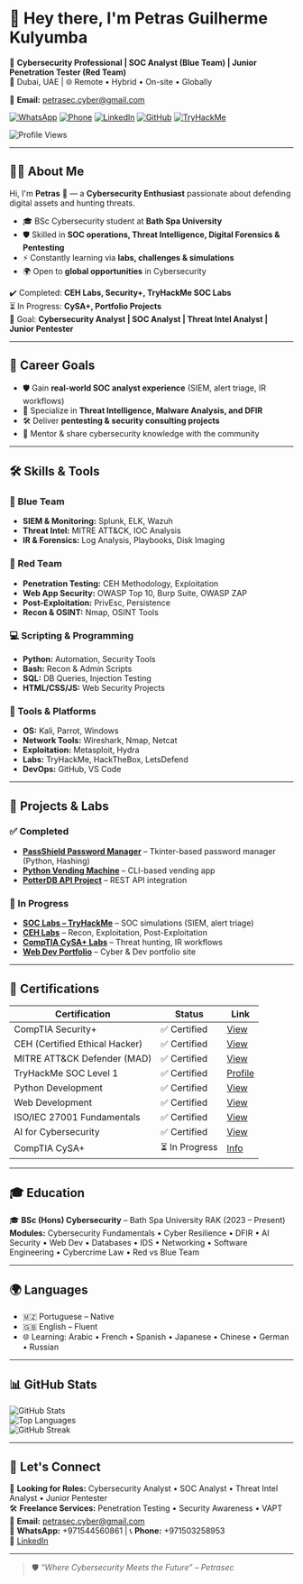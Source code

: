 # 👋 Hey there, I'm Petras Guilherme Kulyumba  

🎯 **Cybersecurity Professional | SOC Analyst (Blue Team) | Junior Penetration Tester (Red Team)**  
📍 Dubai, UAE | 🌐 Remote • Hybrid • On-site • Globally  

📩 **Email:** [petrasec.cyber@gmail.com](mailto:petrasec.cyber@gmail.com)  

[![WhatsApp](https://img.shields.io/badge/WhatsApp-25D366?style=for-the-badge&logo=whatsapp&logoColor=white)](https://wa.me/971544560861)
[![Phone](https://img.shields.io/badge/Call-Direct%20Line-blue?style=for-the-badge&logo=phone&logoColor=white)](tel:+971503258953)
[![LinkedIn](https://img.shields.io/badge/LinkedIn-0077B5?style=for-the-badge&logo=linkedin&logoColor=white)](https://www.linkedin.com/in/petras-cyber)
[![GitHub](https://img.shields.io/badge/GitHub-100000?style=for-the-badge&logo=github&logoColor=white)](https://github.com/Petrasec2025)
[![TryHackMe](https://img.shields.io/badge/TryHackMe-212C42?style=for-the-badge&logo=tryhackme&logoColor=red)](https://tryhackme.com/p/Petras20)  

![Profile Views](https://komarev.com/ghpvc/?username=Petrasec2025&color=blueviolet)

---

## 👨‍💻 About Me  

Hi, I'm **Petras** 👋 — a **Cybersecurity Enthusiast** passionate about defending digital assets and hunting threats.  

- 🎓 BSc Cybersecurity student at **Bath Spa University**  
- 🛡️ Skilled in **SOC operations, Threat Intelligence, Digital Forensics & Pentesting**  
- ⚡ Constantly learning via **labs, challenges & simulations**  
- 🌍 Open to **global opportunities** in Cybersecurity  

✔️ Completed: **CEH Labs, Security+, TryHackMe SOC Labs**  
⏳ In Progress: **CySA+, Portfolio Projects**  
🎯 Goal: **Cybersecurity Analyst | SOC Analyst | Threat Intel Analyst | Junior Pentester**  

---

## 🚀 Career Goals  

- 🛡️ Gain **real-world SOC analyst experience** (SIEM, alert triage, IR workflows)  
- 🧠 Specialize in **Threat Intelligence, Malware Analysis, and DFIR**  
- 🛠️ Deliver **pentesting & security consulting projects**  
- 📢 Mentor & share cybersecurity knowledge with the community  

---

## 🛠️ Skills & Tools  

### 🔹 Blue Team  
- **SIEM & Monitoring:** Splunk, ELK, Wazuh  
- **Threat Intel:** MITRE ATT&CK, IOC Analysis  
- **IR & Forensics:** Log Analysis, Playbooks, Disk Imaging  

### 🔻 Red Team  
- **Penetration Testing:** CEH Methodology, Exploitation  
- **Web App Security:** OWASP Top 10, Burp Suite, OWASP ZAP  
- **Post-Exploitation:** PrivEsc, Persistence  
- **Recon & OSINT:** Nmap, OSINT Tools  

### 💻 Scripting & Programming  
- **Python:** Automation, Security Tools  
- **Bash:** Recon & Admin Scripts  
- **SQL:** DB Queries, Injection Testing  
- **HTML/CSS/JS:** Web Security Projects  

### 🧰 Tools & Platforms  
- **OS:** Kali, Parrot, Windows  
- **Network Tools:** Wireshark, Nmap, Netcat  
- **Exploitation:** Metasploit, Hydra  
- **Labs:** TryHackMe, HackTheBox, LetsDefend  
- **DevOps:** GitHub, VS Code  

---

## 🔬 Projects & Labs  

### ✅ Completed  
- [**PassShield Password Manager**](https://github.com/PassShield/Passshield-collab) – Tkinter-based password manager (Python, Hashing)  
- [**Python Vending Machine**](https://github.com/Bath-Spa-Students/utility-app-Percyana552/tree/main) – CLI-based vending app  
- [**PotterDB API Project**](https://drive.google.com/drive/folders/1vs4JcFC1-TTaupusDF6GKmyAZQklLlgp?usp=sharing) – REST API integration  

### 🔄 In Progress  
- [**SOC Labs – TryHackMe**](https://github.com/Petrasec2025/soc-labs) – SOC simulations (SIEM, alert triage)  
- [**CEH Labs**](https://github.com/Petrasec2025/CEH-Labs-EC-Council) – Recon, Exploitation, Post-Exploitation  
- [**CompTIA CySA+ Labs**](https://github.com/Petrasec2025/CompTIA-CYSA-Labs) – Threat hunting, IR workflows  
- [**Web Dev Portfolio**](https://github.com/Petrasec2025/Web-Dev-Portfolio) – Cyber & Dev portfolio site  

---

## 📜 Certifications  

| Certification | Status | Link |
|---------------|--------|------|
| CompTIA Security+ | ✅ Certified | [View](https://drive.google.com/drive/folders/11N-fB97DKPGRtidqU8hnm1sglgeIufG4?usp=sharing) |
| CEH (Certified Ethical Hacker) | ✅ Certified | [View](https://drive.google.com/drive/folders/18Fb6deJjUKAeEklFAfBGXONiqvkyT8UH?usp=sharing) |
| MITRE ATT&CK Defender (MAD) | ✅ Certified | [View](https://drive.google.com/file/d/1cX9GGM_V9hHFP2NtDluYdnBAidoPS4ZI/view?usp=sharing) |
| TryHackMe SOC Level 1 | ✅ Certified | [Profile](https://tryhackme.com/p/Petras20) |
| Python Development | ✅ Certified | [View](https://www.sololearn.com/certificates/CC-QNNYOMFX) |
| Web Development | ✅ Certified | [View](https://www.sololearn.com/certificates/CC-LFTQJIAC) |
| ISO/IEC 27001 Fundamentals | ✅ Certified | [View](https://drive.google.com/file/d/1uiXijklEqECT5Z7KJXPVLGCVXMS4JqB4/view?usp=sharing) |
| AI for Cybersecurity | ✅ Certified | [View](https://olympus.mygreatlearning.com/courses/128701/certificate) |
| CompTIA CySA+ | ⏳ In Progress | [Info](https://www.comptia.org/certifications/cybersecurity-analyst) |

---

## 🎓 Education  

🎓 **BSc (Hons) Cybersecurity** – Bath Spa University RAK (2023 – Present)  
**Modules:** Cybersecurity Fundamentals • Cyber Resilience • DFIR • AI Security • Web Dev • Databases • IDS • Networking • Software Engineering • Cybercrime Law • Red vs Blue Team  

---

## 🌍 Languages  

- 🇲🇿 Portuguese – Native  
- 🇬🇧 English – Fluent  
- 🌐 Learning: Arabic • French • Spanish • Japanese • Chinese • German • Russian  

---

## 📊 GitHub Stats  

![GitHub Stats](https://github-readme-stats.vercel.app/api?username=Petrasec2025&show_icons=true&theme=radical)  
![Top Languages](https://github-readme-stats.vercel.app/api/top-langs/?username=Petrasec2025&layout=compact&theme=radical)  
![GitHub Streak](https://streak-stats.demolab.com?user=Petrasec2025&theme=radical)  

---

## 🤝 Let's Connect  

💼 **Looking for Roles:** Cybersecurity Analyst • SOC Analyst • Threat Intel Analyst • Junior Pentester  
🛠️ **Freelance Services:** Penetration Testing • Security Awareness • VAPT  
📩 **Email:** petrasec.cyber@gmail.com  
📱 **WhatsApp:** +971544560861 | 📞 **Phone:** +971503258953  
🔗 [LinkedIn](https://www.linkedin.com/in/petras-cyber)  

---

> 🛡️ *“Where Cybersecurity Meets the Future” – Petrasec*  
